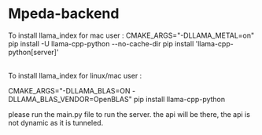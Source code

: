 # Mpeda-backend

To install llama_index for mac user :
CMAKE_ARGS="-DLLAMA_METAL=on" pip install -U llama-cpp-python --no-cache-dir
pip install 'llama-cpp-python[server]'

<br>
 To install llama_index for linux/mac user :

CMAKE_ARGS="-DLLAMA_BLAS=ON -DLLAMA_BLAS_VENDOR=OpenBLAS" pip install llama-cpp-python

please run the main.py file to run the server. the api will be there, the api is not dynamic as it is tunneled. 
